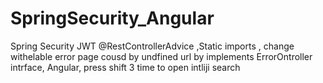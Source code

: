 # SpringSecurity_Angular
Spring Security JWT  @RestControllerAdvice ,Static imports , change withelable error page cousd by undfined url by implements ErrorOntroller intrface, Angular,
press shift 3 time to open intliji search
